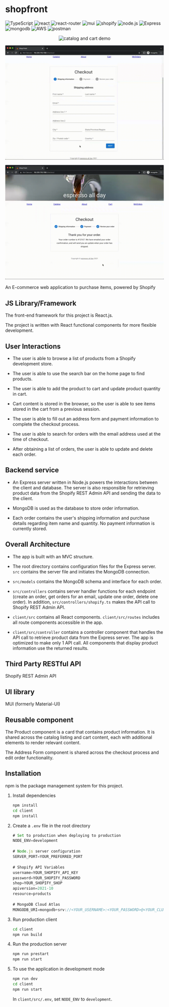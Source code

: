 # shopfront

![TypeScript](https://img.shields.io/badge/TypeScript-007ACC?style=for-the-badge&logo=typescript&logoColor=white)
![react](https://img.shields.io/badge/React-20232A?style=for-the-badge&logo=react&logoColor=61DAFB)
![react-router](https://img.shields.io/badge/React_Router-CA4245?style=for-the-badge&logo=react-router&logoColor=white)
![mui](https://img.shields.io/badge/Material--UI-0081CB?style=for-the-badge&logo=material-ui&logoColor=white)
![shopify](https://img.shields.io/badge/shopify-8DB543?style=for-the-badge&logo=Shopify&logoColor=white)
![node.js](https://img.shields.io/badge/Node.js-20232A?style=for-the-badge&logo=nodedotjs&logoColor=green)
![Express](https://img.shields.io/badge/-Express-20232A?style=for-the-badge&logo=express&logoColor=yellow)
![mongodb](https://img.shields.io/badge/MongoDB-4EA94B?style=for-the-badge&logo=mongodb&logoColor=white)
![AWS](https://img.shields.io/badge/Amazon_AWS-FF9900?style=for-the-badge&logo=amazonaws&logoColor=white)
![postman](https://img.shields.io/badge/Postman-FF6C37?style=for-the-badge&logo=Postman&logoColor=white)

<p
  align="center">
  <img
    alt="catalog and cart demo" src="client/demo/1_catalog_and_cart.gif">
</p>

<p
  align="center">
  <img
    alt="checkout demo" src="client/demo/2_checkout.gif">
</p>

<p
  align="center">
  <img
    alt="order management demo" src="client/demo/3_order_management.gif">
</p>

An E-commerce web application to purchase items, powered by Shopify

<!-- ## Deployed Link

Hosted on AWS: [shop front](http://18.220.110.158/) -->

## JS Library/Framework

The front-end framework for this project is React.js.

The project is written with React functional components for more flexible development.

## User Interactions

- The user is able to browse a list of products from a Shopify development store.

- The user is able to use the search bar on the home page to find products.

- The user is able to add the product to cart and update product quantity in cart.

- Cart content is stored in the browser, so the user is able to see items stored in the cart from a previous session.

- The user is able to fill out an address form and payment information to complete the checkout process.

- The user is able to search for orders with the email address used at the time of checkout.

- After obtaining a list of orders, the user is able to update and delete each order.

## Backend service

- An Express server written in Node.js powers the interactions between the client and database. The server is also responsible for retrieving product data from the Shopify REST Admin API and sending the data to the client.

- MongoDB is used as the database to store order information.

- Each order contains the user's shipping information and purchase details regarding item name and quantity. No payment information is currently stored.

## Overall Architecture

- The app is built with an MVC structure.

- The root directory contains configuration files for the Express server. `src` contains the server file and initiates the MongoDB connection.

- `src/models` contains the MongoDB schema and interface for each order.

- `src/controllers` contains server handler functions for each endpoint (create an order, get orders for an email, update one order, delete one order). In addition, `src/controllers/shopify.ts` makes the API call to Shopify REST Admin API.

- `client/src` contains all React components. `client/src/routes` includes all route components accessible in the app.

- `client/src/controller` contains a controller component that handles the API call to retrieve product data from the Express server. The app is optimized to make only 1 API call. All components that display product information use the returned results.

## Third Party RESTful API

Shopify REST Admin API

## UI library

MUI (formerly Material-UI)

## Reusable component

The Product component is a card that contains product information. It is shared across the catalog listing and cart content, each with additional elements to render relevant content.

The Address Form component is shared across the checkout process and edit order functionality.

## Installation

npm is the package management system for this project.

1. Install dependencies

   ```sh
   npm install
   cd client
   npm install
   ```

2. Create a `.env` file in the root directory

   ```js
   # Set to production when deploying to production
   NODE_ENV=development

   # Node.js server configuration
   SERVER_PORT=YOUR_PREFERRED_PORT

   # Shopify API Variables
   username=YOUR_SHOPIFY_API_KEY
   password=YOUR_SHOPIFY_PASSWORD
   shop=YOUR_SHOPIFY_SHOP
   apiversion=2021-10
   resource=products

   # MongoDB Cloud Atlas
   MONGODB_URI=mongodb+srv://<YOUR_USERNAME>:<YOUR_PASSWORD>@<YOUR_CLUSTER>.ytgwd.mongodb.net/<YOUR_DATABASE>?retryWrites=true&w=majority
   ```

3. Run production client

   ```sh
   cd client
   npm run build
   ```

4. Run the production server

   ```sh
   npm run prestart
   npm run start
   ```

5. To use the application in development mode

   ```sh
   npm run dev
   cd client
   npm run start
   ```

   In `client/src/.env`, set `NODE_ENV` to `development`.
